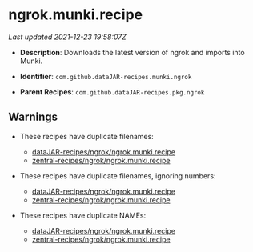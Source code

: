 # ngrok.munki.recipe

_Last updated 2021-12-23 19:58:07Z_

- **Description**: Downloads the latest version of ngrok and imports into Munki.

- **Identifier**: `com.github.dataJAR-recipes.munki.ngrok`

- **Parent Recipes**: `com.github.dataJAR-recipes.pkg.ngrok`

## Warnings

- These recipes have duplicate filenames:
    - [dataJAR-recipes/ngrok/ngrok.munki.recipe](/autopkg-dupe-tracker/dataJAR-recipes/ngrok/ngrok.munki.recipe)
    - [zentral-recipes/ngrok/ngrok.munki.recipe](/autopkg-dupe-tracker/zentral-recipes/ngrok/ngrok.munki.recipe)

- These recipes have duplicate filenames, ignoring numbers:
    - [dataJAR-recipes/ngrok/ngrok.munki.recipe](/autopkg-dupe-tracker/dataJAR-recipes/ngrok/ngrok.munki.recipe)
    - [zentral-recipes/ngrok/ngrok.munki.recipe](/autopkg-dupe-tracker/zentral-recipes/ngrok/ngrok.munki.recipe)

- These recipes have duplicate NAMEs:
    - [dataJAR-recipes/ngrok/ngrok.munki.recipe](/autopkg-dupe-tracker/dataJAR-recipes/ngrok/ngrok.munki.recipe)
    - [zentral-recipes/ngrok/ngrok.munki.recipe](/autopkg-dupe-tracker/zentral-recipes/ngrok/ngrok.munki.recipe)